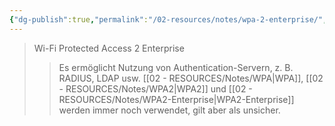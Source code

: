 ```yaml
---
{"dg-publish":true,"permalink":"/02-resources/notes/wpa-2-enterprise/","tags":["netzwerk/wifi","kryptografie/wifi"]}
---
```


>Wi-Fi Protected Access 2 Enterprise
>>Es ermöglicht Nutzung von Authentication-Servern, z. B. RADIUS, LDAP usw.
>>[[02 - RESOURCES/Notes/WPA\|WPA]], [[02 - RESOURCES/Notes/WPA2\|WPA2]] und [[02 - RESOURCES/Notes/WPA2-Enterprise\|WPA2-Enterprise]] werden immer noch verwendet, gilt aber als unsicher.